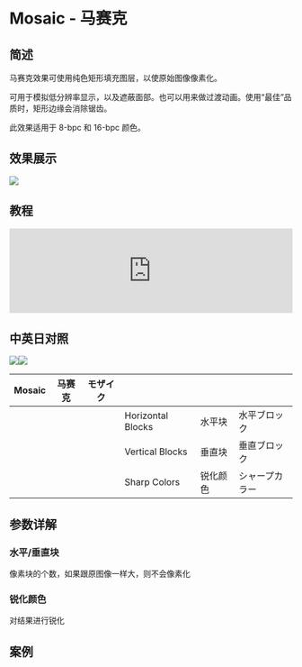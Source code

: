 # Mosaic - 马赛克

## 简述

马赛克效果可使用纯色矩形填充图层，以使原始图像像素化。

可用于模拟低分辨率显示，以及遮蔽面部。也可以用来做过渡动画。使用“最佳”品质时，矩形边缘会消除锯齿。

此效果适用于 8-bpc 和 16-bpc 颜色。

## 效果展示

![](https://cdn.yuelili.com/20220102005240.png)

## 教程

<iframe src="https://player.bilibili.com/player.html?bvid=BV1e34y1X7Vj&page=86&high_quality=1" width="100%" allowfullscreen="allowfullscreen" frameborder="0"></iframe>

## 中英日对照

![](https://mir.yuelili.com/wp-content/uploads/user/AE/effects/AE-Effects-Stylize-Mosaic.png)![](https://mir.yuelili.com/wp-content/uploads/user/AE/effects/AE-Effects-Stylize-Mosaic_cn.png)

| Mosaic | 马赛克 | モザイク |                   |          |                |
| ------ | ------ | -------- | ----------------- | -------- | -------------- |
|        |        |          | Horizontal Blocks | 水平块   | 水平ブロック   |
|        |        |          | Vertical Blocks   | 垂直块   | 垂直ブロック   |
|        |        |          | Sharp Colors      | 锐化颜色 | シャープカラー |

## 参数详解

### 水平/垂直块

像素块的个数，如果跟原图像一样大，则不会像素化

### 锐化颜色

对结果进行锐化

## 案例
